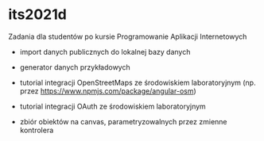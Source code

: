 # its2021d

Zadania dla studentów po kursie Programowanie Aplikacji Internetowych

* import danych publicznych do lokalnej bazy danych

* generator danych przykładowych

* tutorial integracji OpenStreetMaps ze środowiskiem laboratoryjnym (np. przez https://www.npmjs.com/package/angular-osm)

* tutorial integracji OAuth ze środowiskiem laboratoryjnym

* zbiór obiektów na canvas, parametryzowalnych przez zmienne kontrolera
